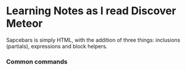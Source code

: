 # Learning Notes as I read Discover Meteor

Sapcebars is simply HTML, with the addition of three things: inclusions (partials), expressions and block helpers.

### Common commands

